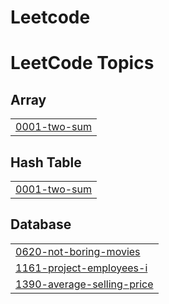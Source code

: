# Leetcode
<!---LeetCode Topics Start-->
# LeetCode Topics
## Array
|  |
| ------- |
| [0001-two-sum](https://github.com/Puram-Anusha/Leetcode/tree/master/0001-two-sum) |
## Hash Table
|  |
| ------- |
| [0001-two-sum](https://github.com/Puram-Anusha/Leetcode/tree/master/0001-two-sum) |
## Database
|  |
| ------- |
| [0620-not-boring-movies](https://github.com/Puram-Anusha/Leetcode/tree/master/0620-not-boring-movies) |
| [1161-project-employees-i](https://github.com/Puram-Anusha/Leetcode/tree/master/1161-project-employees-i) |
| [1390-average-selling-price](https://github.com/Puram-Anusha/Leetcode/tree/master/1390-average-selling-price) |
<!---LeetCode Topics End-->